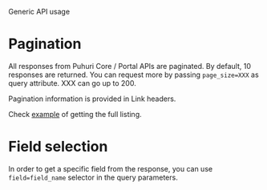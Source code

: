 Generic API usage

# Pagination 

All responses from Puhuri Core / Portal APIs are paginated. By default, 10 responses are returned.
You can request more by passing ``page_size=XXX`` as query attribute. XXX can go up to 200.

Pagination information is provided in Link headers.

Check [example](https://github.com/waldur/ansible-waldur-module/blob/a2299850fb1bb122b458aa5ab712f0d9a263d8e5/waldur_client.py#L147) of getting the full listing.

# Field selection

In order to get a specific field from the response, you can use `field=field_name` selector in the query parameters.